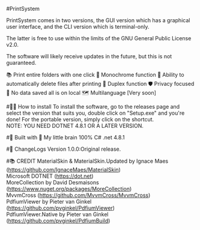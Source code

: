 #PrintSystem

PrintSystem comes in two versions, the GUI version which has a graphical user interface, and the CLI version which is terminal-only.

The latter is free to use within the limits of the GNU General Public License v2.0.

The software will likely receive updates in the future, but this is not guaranteed.

📚 Print entire folders with one click
🎨 Monochrome function
🚮 Ability to automatically delete files after printing
💫 Duplex function
🛡 Privacy focused
🌟 No data saved all is on local
🗺 Multilanguage [Very soon]

#🏃‍♀️ How to install
To install the software, go to the releases page and select the version that suits you, double click on "Setup.exe" and you're done! For the portable version, simply click on the shortcut.
<br> NOTE: YOU NEED DOTNET 4.8.1 OR A LATER VERSION.

#🔨 Built with
🧠 My little brain
100% C#
.net 4.8.1

#📜 ChangeLogs
Version 1.0.0:Original release.

#📚 CREDIT
MaterialSkin & MaterialSkin.Updated by Ignace Maes (https://github.com/IgnaceMaes/MaterialSkin)
<br>
Microsoft DOTNET (https://dot.net)
<br>
MoreCollection by David Desmaisons (https://www.nuget.org/packages/MoreCollection)
<br>
MvvmCross (https://github.com/MvvmCross/MvvmCross)
<br>
PdfiumViewer by Pieter van Ginkel (https://github.com/pvginkel/PdfiumViewer)
<br>
PdfiumViewer.Native by Pieter van Ginkel (https://github.com/pvginkel/PdfiumBuild)
